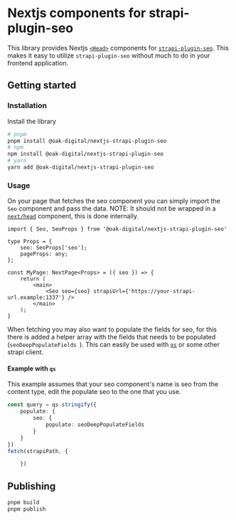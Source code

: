 # Nextjs components for strapi-plugin-seo

This library provides Nextjs [`<Head>`](https://nextjs.org/docs/api-reference/next/head) components for [`strapi-plugin-seo`](https://github.com/strapi/strapi-plugin-seo).
This makes it easy to utilize `strapi-plugin-seo` without much to do in your frontend application.

## Getting started

### Installation

Install the library

```bash
# pnpm
pnpm install @oak-digital/nextjs-strapi-plugin-seo
# npm
npm install @oak-digital/nextjs-strapi-plugin-seo
# yarn
yarn add @oak-digital/nextjs-strapi-plugin-seo
```

### Usage

On your page that fetches the seo component you can simply import the `Seo` component and pass the data.
NOTE: It should not be wrapped in a [`next/head`](https://nextjs.org/docs/api-reference/next/head) component, this is done internally.

```tsx
import { Seo, SeoProps } from '@oak-digital/nextjs-strapi-plugin-seo'

type Props = {
    seo: SeoProps['seo'];
    pageProps: any;
};

const MyPage: NextPage<Props> = ({ seo }) => {
    return (
        <main>
            <Seo seo={seo} strapiUrl={'https://your-strapi-url.example:1337'} />
        </main>
    );
}
```

When fetching you may also want to populate the fields for seo, for this there is added a helper array with the fields that needs to be populated (`seoDeepPopulateFields `).
This can easily be used with [`qs`](https://github.com/ljharb/qs) or some other strapi client.

#### Example with `qs`

This example assumes that your seo component's name is seo from the content type, edit the populate seo to the one that you use.

```typescript
const query = qs.stringify({
    populate: {
        seo: {
            populate: seoDeepPopulateFields
        }
    }
})
fetch(strapiPath, {

    })
```

## Publishing

```bash
pnpm build
pnpm publish
```
